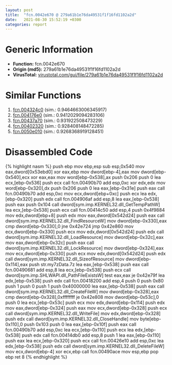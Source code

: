 ```yaml
---
layout: post
title:  "fcn.0042e670 @ 279a61b1e76da49531f1f16fd1102a2d"
date:   2021-08-30 15:52:19 +0300
categories: report
---
```


# Generic Information
- **Function:** fcn.0042e670
- **Origin (md5):** 279a61b1e76da49531f1f16fd1102a2d
- **VirusTotal:** [virustotal.com/gui/file/279a61b1e76da49531f1f16fd1102a2d][virustotal_ref]



# Similar Functions

1. [fcn.004324c0][similar_1_ref] (sim.: 0.9464663006345917)
2. [fcn.004176e0][similar_2_ref] (sim.: 0.9412029094283106)
3. [fcn.00437a70][similar_3_ref] (sim.: 0.931922508473229)
4. [fcn.00402320][similar_4_ref] (sim.: 0.928408148472285)
5. [fcn.0050e010][similar_5_ref] (sim.: 0.9268368919128451)


# Disassembled Code

{% highlight nasm %}
push ebp
mov ebp,esp
sub esp,0x540
mov eax,dword[0x53ebd0]
xor eax,ebp
mov dword[ebp-4],eax
mov dword[ebp-0x540],ecx
xor eax,eax
mov word[ebp-0x538],ax
push 0x206
push 0
lea ecx,[ebp-0x536]
push ecx
call fcn.00490b70
add esp,0xc
xor edx,edx
mov word[ebp-0x320],dx
push 0x206
push 0
lea eax,[ebp-0x31e]
push eax
call fcn.00490b70
add esp,0xc
mov ecx,dword[ebp+0xc]
push ecx
lea edx,[ebp-0x320]
push edx
call fcn.004906af
add esp,8
lea eax,[ebp-0x538]
push eax
push 0x104
call dword[sym.imp.KERNEL32.dll_GetTempPathW]
lea ecx,[ebp-0x538]
push ecx
call fcn.00414c50
add esp,4
push 0x4f9884
mov edx,dword[ebp+8]
push edx
mov eax,dword[0x542d24]
push eax
call dword[sym.imp.KERNEL32.dll_FindResourceW]
mov dword[ebp-0x330],eax
cmp dword[ebp-0x330],0
jne 0x42e724
jmp 0x42e860
mov ecx,dword[ebp-0x330]
push ecx
mov edx,dword[0x542d24]
push edx
call dword[sym.imp.KERNEL32.dll_LoadResource]
mov dword[ebp-0x32c],eax
mov eax,dword[ebp-0x32c]
push eax
call dword[sym.imp.KERNEL32.dll_LockResource]
mov dword[ebp-0x324],eax
mov ecx,dword[ebp-0x330]
push ecx
mov edx,dword[0x542d24]
push edx
call dword[sym.imp.KERNEL32.dll_SizeofResource]
mov dword[ebp-0x114],eax
push str.my7zData.7z
lea eax,[ebp-0x538]
push eax
call fcn.00490681
add esp,8
lea ecx,[ebp-0x538]
push ecx
call dword[sym.imp.SHLWAPI.dll_PathFileExistsW]
test eax,eax
je 0x42e79f
lea edx,[ebp-0x538]
push edx
call fcn.00418200
add esp,4
push 0
push 0x80
push 1
push 0
push 1
push 0x40000000
lea eax,[ebp-0x538]
push eax
call dword[sym.imp.KERNEL32.dll_CreateFileW]
mov dword[ebp-0x328],eax
cmp dword[ebp-0x328],0xffffffff
je 0x42e808
mov dword[ebp-0x53c],0
push 0
lea ecx,[ebp-0x53c]
push ecx
mov edx,dword[ebp-0x114]
push edx
mov eax,dword[ebp-0x324]
push eax
mov ecx,dword[ebp-0x328]
push ecx
call dword[sym.imp.KERNEL32.dll_WriteFile]
mov edx,dword[ebp-0x328]
push edx
call dword[sym.imp.KERNEL32.dll_CloseHandle]
mov byte[ebp-0x110],0
push 0x103
push 0
lea eax,[ebp-0x10f]
push eax
call fcn.00490b70
add esp,0xc
lea ecx,[ebp-0x110]
push ecx
lea edx,[ebp-0x538]
push edx
call fcn.00414db0
add esp,8
push 1
lea eax,[ebp-0x110]
push eax
lea ecx,[ebp-0x320]
push ecx
call fcn.00426e10
add esp,0xc
lea edx,[ebp-0x538]
push edx
call dword[sym.imp.KERNEL32.dll_DeleteFileW]
mov ecx,dword[ebp-4]
xor ecx,ebp
call fcn.00490ace
mov esp,ebp
pop ebp
ret 8
{% endhighlight %}


[similar_1_ref]: /report/fcn.004324c0@279a61b1e76da49531f1f16fd1102a2d
[similar_2_ref]: /report/fcn.004176e0@c60344b51fa39a329b92557d24ff7670
[similar_3_ref]: /report/fcn.00437a70@279a61b1e76da49531f1f16fd1102a2d
[similar_4_ref]: /report/fcn.00402320@9c2b894b84f59672d8be2e984066f76f
[similar_5_ref]: /report/fcn.0050e010@c60344b51fa39a329b92557d24ff7670
[virustotal_ref]: https://www.virustotal.com/gui/file/279a61b1e76da49531f1f16fd1102a2d